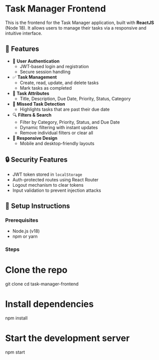 # Task Manager Frontend

This is the frontend for the Task Manager application, built with **ReactJS** (Node 18). It allows users to manage their tasks via a responsive and intuitive interface.

## 🌟 Features

- 🔐 **User Authentication**
  - JWT-based login and registration
  - Secure session handling
- ✅ **Task Management**
  - Create, read, update, and delete tasks
  - Mark tasks as completed
- 🎯 **Task Attributes**
  - Title, Description, Due Date, Priority, Status, Category
- 🧠 **Missed Task Detection**
  - Highlights tasks that are past their due date
- 🔍 **Filters & Search**
  - Filter by Category, Priority, Status, and Due Date
  - Dynamic filtering with instant updates
  - Remove individual filters or clear all
- 📱 **Responsive Design**
  - Mobile and desktop-friendly layouts

## 🔒 Security Features

- JWT token stored in `localStorage`
- Auth-protected routes using React Router
- Logout mechanism to clear tokens
- Input validation to prevent injection attacks

## 🚀 Setup Instructions

### Prerequisites

- Node.js (v18)
- npm or yarn

### Steps

# Clone the repo
git clone <your-repo-url>
cd task-manager-frontend

# Install dependencies
npm install

# Start the development server
npm start
